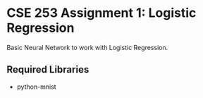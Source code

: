 # CSE 253 Assignment 1: Logistic Regression

Basic Neural Network to work with Logistic Regression.

## Required Libraries
- python-mnist